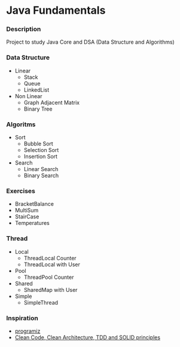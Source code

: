 # Java Fundamentals

### Description
Project to study Java Core and DSA (Data Structure and Algorithms)

### Data Structure

- Linear
  - Stack
  - Queue
  - LinkedList
- Non Linear
  - Graph Adjacent Matrix
  - Binary Tree

### Algoritms

- Sort
  - Bubble Sort
  - Selection Sort
  - Insertion Sort
- Search
  - Linear Search
  - Binary Search

### Exercises
- BracketBalance
- MultiSum
- StairCase
- Temperatures

### Thread
- Local
  - ThreadLocal Counter
  - ThreadLocal with User
- Pool
  - ThreadPool Counter
- Shared
  - SharedMap with User
- Simple
  - SimpleThread

### Inspiration
* [programiz](https://www.programiz.com/dsa/algorithm)
* [Clean Code, Clean Architecture, TDD and SOLID principles](http://cleancoder.com/products)